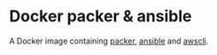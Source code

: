 # Docker packer & ansible

A Docker image containing [packer](https://www.packer.io/), [ansible](https://www.ansible.com/) and [awscli](https://aws.amazon.com/de/cli/).
